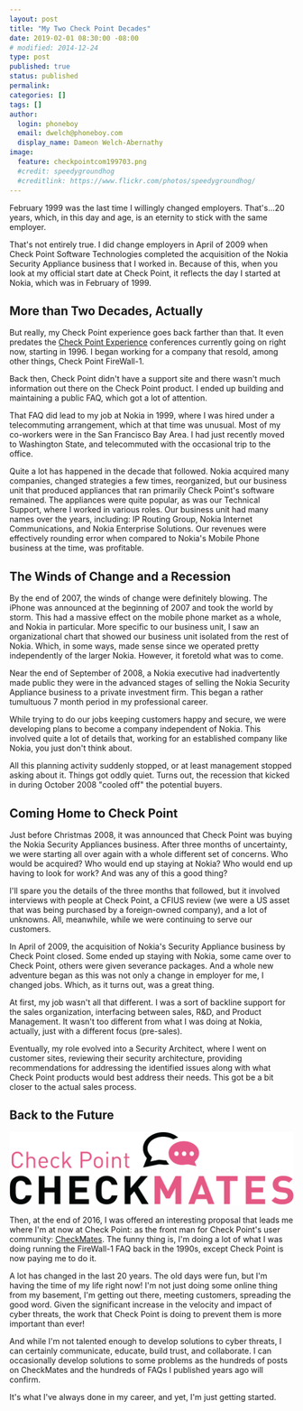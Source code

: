 ```yaml
---
layout: post
title: "My Two Check Point Decades"
date: 2019-02-01 08:30:00 -08:00
# modified: 2014-12-24
type: post
published: true
status: published
permalink: 
categories: []
tags: []
author:
  login: phoneboy
  email: dwelch@phoneboy.com
  display_name: Dameon Welch-Abernathy
image:
  feature: checkpointcom199703.png
  #credit: speedygroundhog
  #creditlink: https://www.flickr.com/photos/speedygroundhog/
---
```

February 1999 was the last time I willingly changed employers. That's...20
years, which, in this day and age, is an eternity to stick with the same
employer.

That's not entirely true. I did change employers in April of 2009 when Check
Point Software Technologies completed the acquisition of the Nokia Security
Appliance business that I worked in. Because of this, when you look at my
official start date at Check Point, it reflects the day I started at Nokia,
which was in February of 1999. 

## More than Two Decades, Actually

But really, my Check Point experience goes back farther than that. It even
predates the [Check Point Experience](https://www.checkpoint.com/cpx)
conferences currently going on right now, starting in 1996. I began working
for a company that resold, among other things, Check Point FireWall-1. 

Back then, Check Point didn't have a support site and there wasn't much
information out there on the Check Point product. I ended up building
and maintaining a public FAQ, which got a lot of attention.

That FAQ did lead to my job at Nokia in 1999, where I was hired under a
telecommuting arrangement, which at that time was unusual. Most of my
co-workers were in the San Francisco Bay Area. I had just recently moved
to Washington State, and telecommuted with the occasional trip to the office. 

Quite a lot has happened in the decade that followed. Nokia acquired many
companies, changed strategies a few times, reorganized, but our business
unit that produced appliances that ran primarily Check Point's software
remained. The appliances were quite popular, as was our Technical Support,
where I worked in various roles. Our business unit had many names over the
years, including: IP Routing Group, Nokia Internet Communications, and Nokia
Enterprise Solutions. Our revenues were effectively rounding error when
compared to Nokia's Mobile Phone business at the time, was profitable. 

## The Winds of Change and a Recession

By the end of 2007, the winds of change were definitely blowing. The iPhone
was announced at the beginning of 2007 and took the world by storm. This had
a massive effect on the mobile phone market as a whole, and Nokia in
particular. More specific to our business unit, I saw an organizational
chart that showed our business unit isolated from the rest of Nokia. Which,
in some ways, made sense since we operated pretty independently of
the larger Nokia. However, it foretold what was to come.

Near the end of September of 2008, a Nokia executive had inadvertently
made public they were in the advanced stages of selling the Nokia Security
Appliance business to a private investment firm. This began a rather
tumultuous 7 month period in my professional career.

While trying to do our jobs keeping customers happy and secure, we were
developing plans to become a company independent of Nokia. This involved
quite a lot of details that, working for an established company like Nokia,
you just don't think about.

All this planning activity suddenly stopped, or at least management stopped
asking about it. Things got oddly quiet. Turns out, the recession that kicked
in during October 2008 "cooled off" the potential buyers. 

## Coming Home to Check Point

Just before Christmas 2008, it was announced that Check Point was buying the
Nokia Security Appliances business. After three months of uncertainty, we were
starting all over again with a whole different set of concerns. Who would be
acquired? Who would end up staying at Nokia? Who would end up having to look
for work? And was any of this a good thing?

I'll spare you the details of the three months that followed, but it involved
interviews with people at Check Point, a CFIUS review (we were a US asset that
was being purchased by a foreign-owned company), and a lot of unknowns. All,
meanwhile, while we were continuing to serve our customers.

In April of 2009, the acquisition of Nokia's Security Appliance business
by Check Point closed. Some ended up staying with Nokia, some came over to
Check Point, others were given severance packages. And a whole new adventure
began as this was not only a change in employer for me, I changed jobs. Which,
as it turns out, was a great thing. 

At first, my job wasn't all that different. I was a sort of backline support
for the sales organization, interfacing between sales, R&D, and Product
Management. It wasn't too different from what I was doing at Nokia, actually,
just with a different focus (pre-sales).

Eventually, my role evolved into a Security Architect, where I went on
customer sites, reviewing their security architecture, providing
recommendations for addressing the identified issues along with what Check
Point products would best address their needs. This got be a bit closer
to the actual sales process.

## Back to the Future

![CheckMates](/images/CheckMates_1280x331.png)

Then, at the end of 2016, I was offered an interesting proposal that leads
me where I'm at now at Check Point: as the front man for Check Point's user
community: [CheckMates](https;//community.checkpoint.com). The funny thing
is, I'm doing a lot of what I was doing running the FireWall-1 FAQ back in
the 1990s, except Check Point is now paying me to do it.

A lot has changed in the last 20 years. The old days were fun, but I'm having
the time of my life right now! I'm not just doing some online thing from my
basement, I'm getting out there, meeting customers, spreading the good word.
Given the significant increase in the velocity and impact of cyber threats,
the work that Check Point is doing to prevent them is more important than ever!

And while I'm not talented enough to develop solutions to cyber threats, I
can certainly communicate, educate, build trust, and collaborate. I can
occasionally develop solutions to some problems as the hundreds of posts
on CheckMates and the hundreds of FAQs I published years ago will confirm.

It's what I've always done in my career, and yet, I'm just getting started.
